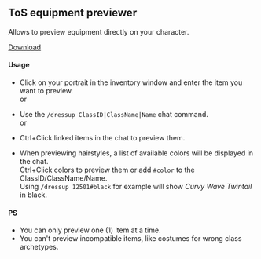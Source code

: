 ## ToS equipment previewer
Allows to preview equipment directly on your character.

[Download](https://github.com/Grita/dressup/releases)

#### Usage
- Click on your portrait in the inventory window and enter the item you want to preview.  
or
- Use the `/dressup ClassID|ClassName|Name` chat command.  
or
- Ctrl+Click linked items in the chat to preview them.

- When previewing hairstyles, a list of available colors will be displayed in the chat.  
  Ctrl+Click colors to preview them or add `#color` to the ClassID/ClassName/Name.  
  Using `/dressup 12501#black` for example will show *Curvy Wave Twintail* in black.

#### PS
- You can only preview one (1) item at a time.
- You can't preview incompatible items, like costumes for wrong class archetypes.
